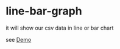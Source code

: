 # line-bar-graph
it will show our csv data in line or bar chart

see [Demo](https://abhishek950650.github.io/line-bar-graph/.)
